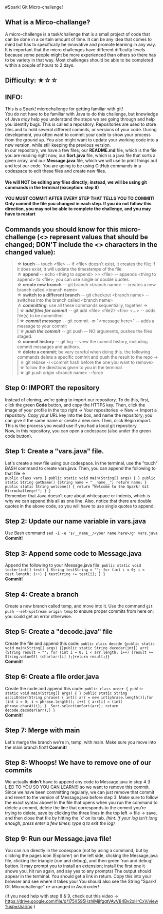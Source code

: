 #Spark! Git Micro-challenge!

## What is a Mirco-challange?
A micro-challenge is a task/challenge that is a small project of code that can be done in a certain amount of time. It can be any idea that comes to mind but has to specifically be innovative and promote learning in any way. It is important that the micro challenges have different difficulty levels because some people might be more experienced than others so there has to be variety in that way. Most challenges should be able to be completed within a couple of hours to 2 days.

## Difficulty: ★☆☆

## INFO:
This is a Spark! microchallenge for getting familiar with git!  
You do not have to be familiar with Java to do this challenge, but knowledge of Java _may_ help you understand the steps we are going through and help you identify bugs.
This is called a repository. Repositories are used to store files and to hold several different commits, or versions of your code. During development, you often want to commit your code to show your process from the ground up. You also might want to update your working code into a new version, while still keeping the previous version.  
In our repository, we have a few files; our **README.md** file, which is the file you are reading right now, our **Sort.java** file, which is a java file that sorts a given array, and our **Message.java** file, which we will use to print things out and test our code. You are going to be using GitHub commands in a codespace to edit these files and create new files. 

#### We will NOT be editing any files directly; instead, we will be using git commands in the terminal (exception: step 8)
#### YOU MUST COMMIT AFTER EVERY STEP THAT TELLS YOU TO COMMIT! Only commit the file you changed in each step. If you do not follow this direction, you may not be able to complete the challenge, and you may have to restart

## Commands you should know for this micro-challenge (<> represent values that should be changed; DON'T include the <> characters in the changed value):  
>   ☆ **touch** -- touch \<file\> -- if \<file\> doesn't exist, it creates the file; if it does exist, it will update the timestamps of the file.  
>   ☆ **append** -- echo \<thing to append\> >> \<file\> -- appends \<thing to append\> to \<file\>; you can use single or double quotes.  
>   ☆ **create new branch** -- git branch \<branch name\> -- creates a new branch called \<branch name\>  
>   ☆ **switch to a different branch** -- git checkout \<branch name\> -- switches into the branch called \<branch name\>  
>   ☆ **_committing_**; use all these commands sequentially, together ->  
>   |  ☆ **_add files for commit_** -- git add \<file\> \<file2\> \<file\> <...> -- adds file(s) to be committed  
>   |  ☆ **_commit message_** -- git commit -m "\<message here\>" -- adds a message to your commit  
>   |  ☆ **_push the commit_** -- git push -- NO arguments, pushes the files staged.  
>   ☆ **commit history** -- git log -- view the commit history, including commit messages and authors.  
>   ☆ **delete a commit**; be very careful when doing this. the following commands delete a specific commit and push the result to the repo ->  
>   |  ☆ git rebase -i \<commit hash before the one you want to remove\>  
>   |  ☆ follow the directions given to you in the terminal  
>   |  ☆ git push origin \<branch name\> --force
  
## Step 0: IMPORT the repository  
Instead of cloning, we're going to import our repository. To do this, first, click the green **Code** button, and copy the HTTPS key. Then, click the image of your profile in the top right -> Your repositories -> New -> Import a repository. Copy your URL key into the box, and name the repository; you can give it the same name or create a new one. Then, click Begin import. This is the process you would use if you had a local git repository.  
Now, in this repository, you can open a codespace (also under the green code button).  
  
## Step 1: Create a "vars.java" file.  
Let's create a new file using our codespace. In the terminal, use the "touch" BASH command to create vars.java. Then, you can append the following to that file ->  
`public class vars { public static void main(String[] args) { } public static String getName() {String name = "__name__"; return name; } public static String welcome() { return "Welcome to the Spark! Git Microchallenge!"; } }`  
Remember that Java doesn't care about whitespace or indents, which is why we can append this all as one line. Also, notice that there are double quotes in the above code, so you will have to use single quotes to append.   

## Step 2: Update our name variable in vars.java  
Use Bash command `sed -i -e 's/__name__/<your name here>/g' vars.java`  
**Commit!**  

## Step 3: Append some code to Message.java  
Append the following to your Message.java file:
`public static void tester(int[] test) { String testString = ""; for (int i = 0; i < test.length; i++) { testString += test[i]; } }`  
**Commit!**  

## Step 4: Create a branch  
Create a new branch called temp, and move into it. Use the command `git push --set-upstream origin temp` to ensure proper commits from here on; you could get an error otherwise.  

## Step 5: Create a "decode.java" file  
Create the file and append this code:
`public class decode {public static void main(String[] args) {}public static String decoder(int[] arr) {String result = ""; for (int i = 0; i < arr.length; i++) {result += String.valueOf( (char)arr[i] );}return result;}}`  
**Commit!**  
  
## Step 6: Create a file order.java  
Create the code and append this code:
`public class order { public static void main(String[] args) { } public static String asciiOrder(String phrase) { int[] arr = new int[phrase.length()];for (int i = 0; i < phrase.length(); i++) { arr[i] = (int) phrase.charAt(i); } 
Sort.selectionSort(arr); return decode.decoder(arr);} } `  
**Commit!**

## Step 7: Merge with main  
Let's merge the branch we're in, temp, with main. Make sure you move into the main branch first!
**Commit!**

## Step 8: Whoops! We have to remove one of our commits
We actually **didn't** have to append any code to Message.java in step 4 (I LIED TO YOU SO YOU CAN LEARN!!) so we want to remove this commit. Since we have been committing regularly, we can just remove that commit and revert to the version of Message.java before step 3. Make sure to follow the exact syntax above! In the file that opens when you run the command to delete a commit, delete the line that corresponds to the commit you’re trying to delete, save by clicking the three lines in the top left -> file -> save, and then close that file by hitting the ‘x’ on its tab. _(hint: if your log isn't long enough, press enter a few times; type q to exit the log)_  

## Step 9: Run our Message.java file!  
You can run directly in the codespace (not by using a command, but by clicking the pages icon (Explorer) on the left side, clicking the Message.java file, clicking the triangle (run and debug), and then green 'run and debug' button. It may prompt you to install an extension; install the first one it shows you, hit run again, and say yes to any prompts)
The output should appear in the terminal. You should get a link in return. Copy this into your browser and see where it takes you!
You should also see the String "Spark! Git Microchallenge" re-arranged in Ascii order!

(if you need help with step 8 & 9, check out this video -> https://drive.google.com/file/d/175K595HzhlMjifgqtVAvV84Bv2xHrCxV/view?usp=sharing )

